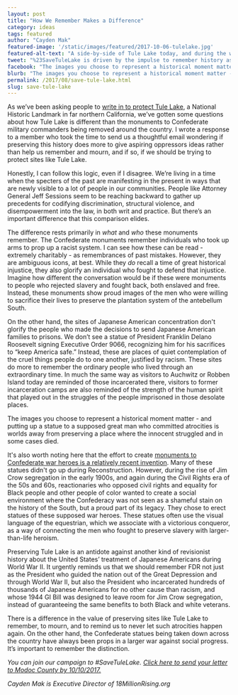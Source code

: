 ```yaml
---
layout: post
title: "How We Remember Makes a Difference"
category: ideas
tags: featured
author: "Cayden Mak"
featured-image: '/static/images/featured/2017-10-06-tulelake.jpg'
featured-alt-text: "A side-by-side of Tule Lake today, and during the war, showing buildings, a mountain, and flat empty land."
tweet: "%23SaveTuleLake is driven by the impulse to remember history as it was%2C not as it is whitewashed to be%2C writes %40cayden"
facebook: "The images you choose to represent a historical moment matter - and putting up a statue to a supposed great man who committed atrocities is worlds away from preserving a place where the innocent struggled and in some cases died." 
blurb: "The images you choose to represent a historical moment matter - and putting up a statue to a supposed great man who committed atrocities is worlds away from preserving a place where the innocent struggled and in some cases died."
permalink: /2017/08/save-tule-lake.html
slug: save-tule-lake
---
```


As we’ve been asking people to [write in to protect Tule Lake](https://action.18mr.org/savetulelake/), a National Historic Landmark in far northern California, we’ve gotten some questions about how Tule Lake is different than the monuments to Confederate military commanders being removed around the country. I wrote a response to a member who took the time to send us a thoughtful email wondering if preserving this history does more to give aspiring oppressors ideas rather than help us remember and mourn, and if so, if we should be trying to protect sites like Tule Lake.

Honestly, I can follow this logic, even if I disagree. We’re living in a time when the specters of the past are manifesting in the present in ways that are newly visible to a lot of people in our communities. People like Attorney General Jeff Sessions seem to be reaching backward to gather up precedents for codifying discrimination, structural violence, and disempowerment into the law, in both writ and practice. But there’s an important difference that this comparison elides.

The difference rests primarily in _what_ and _who_ these monuments remember. The Confederate monuments remember individuals who took up arms to prop up a racist system. I can see how these can be read - extremely charitably - as remembrances of past mistakes. However, they are ambiguous icons, at best. While they _do_ recall a time of great historical injustice, they also glorify an individual who fought to defend that injustice. Imagine how different the conversation would be if these were monuments to people who rejected slavery and fought back, both enslaved and free. Instead, these monuments show proud images of the men who were willing to sacrifice their lives to preserve the plantation system of the antebellum South.

On the other hand, the sites of Japanese American concentration don't glorify the people who made the decisions to send Japanese American families to prisons. We don’t see a statue of President Franklin Delano Roosevelt signing Executive Order 9066, recognizing him for his sacrifices to “keep America safe.” Instead, these are places of quiet contemplation of the cruel things people do to one another, justified by racism. These sites do more to remember the ordinary people who lived through an extraordinary time. In much the same way as visitors to Auchwitz or Robben Island today are reminded of those incarcerated there, visitors to former incarceration camps are also reminded of the strength of the human spirit that played out in the struggles of the people imprisoned in those desolate places.

The images you choose to represent a historical moment matter - and putting up a statue to a supposed great man who committed atrocities is worlds away from preserving a place where the innocent struggled and in some cases died.

It's also worth noting here that the effort to create [monuments to Confederate war heroes is a relatively recent invention](http://www.npr.org/2017/08/20/544266880/confederate-statues-were-built-to-further-a-white-supremacist-future). Many of these statues didn't go up during Reconstruction. However, during the rise of Jim Crow segregation in the early 1900s, and again during the Civil Rights era of the 50s and 60s, reactionaries who opposed civil rights and equality for Black people and other people of color wanted to create a social environment where the Confederacy was not seen as a shameful stain on the history of the South, but a proud part of its legacy. They chose to erect statues of these supposed war heroes. These statues often use the visual language of the equestrian, which we associate with a victorious conqueror, as a way of connecting the men who fought to preserve slavery with larger-than-life heroism.

Preserving Tule Lake is an antidote against another kind of revisionist history about the United States’ treatment of Japanese Americans during World War II. It urgently reminds us that we should remember FDR not just as the President who guided the nation out of the Great Depression and through World War II, but also the President who incarcerated hundreds of thousands of Japanese Americans for no other cause than racism, and whose 1944 GI Bill was designed to leave room for Jim Crow segregation, instead of guaranteeing the same benefits to both Black and white veterans.

There is a difference in the value of preserving sites like Tule Lake to remember, to mourn, and to remind us to never let such atrocities happen again. On the other hand, the Confederate statues being taken down across the country have always been props in a larger war against social progress. It’s important to remember the distinction.

_You can join our campaign to #SaveTuleLake. [Click here to send your letter to Modoc County by 10/10/2017.](https://action.18mr.org/savetulelake/)_

_Cayden Mak is Executive Director of 18MillionRising.org_